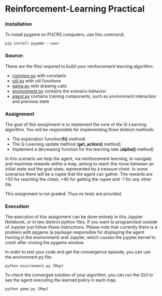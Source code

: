 # Reinforcement-Learning Practical

### Installation
To install pygame on PUCRS computers, use this command:
```
pip install pygame --user
```

### Source:
These are the files required to build your reinforcement learning algorithm. 

- [common.py](common.py) with constants
- [util.py](util.py) with util functions
- [game.py](game.py) with drawing calls
- [environment.py](environment.py) contains the scenario behavior
- [agent.py](agent.py) contains training components, such as environment interaction and previous state

### Assignment
The goal of this assignment is to implement the core of the Q-Learning algorithm. You will be responsible for implementing three distinct methods:
- The exploration function(**f()** method)
- The Q-Learning update method (**get_action()** method)
- Implement a decreasing function for the learning rate (**alpha()** method)

In this scenario we help the agent, via reinforcement learning, to navigate and maximise rewards within a map, aiming to reach the move between an initial state and the goal state, represented by a treasure chest. In some scenarios there will be a rupee that the agent can gather. The rewards are +50 for reaching the chest, +40 for getting the rupee and -1 for any other tile.

This assignment is not graded. Thus no tests are provided.

### Execution
The execution of this assignment can be done entirely in this Jupyter Notebook, or in two distinct python files. If you want to program/test outside of Jupyter just follow these instructions. Please note that currently there is a problem with pygame (a package responsible for displaying the agent moving in the environment) and Jupyter, which causes the jupyter kernel to crash after closing the pygame window.

In order to test your code and get the convergence episode, you can use the environment.py file:
```
python environment.py [Map]
```

To check the converged solution of your algorithm, you can run the GUI to see the agent executing the learned policy in each map.
```
python game.py [Map]
